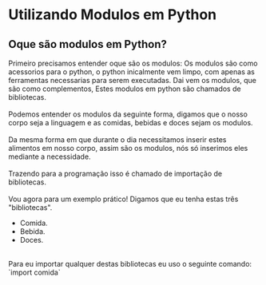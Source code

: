 # Utilizando Modulos em Python

## Oque são modulos em Python?
Primeiro precisamos entender oque são os modulos:
Os modulos são como acessorios para o python, o python inicalmente vem limpo, com apenas as ferramentas necessarias para serem executadas. Dai vem os modulos, que são como complementos, Estes modulos em python são chamados de bibliotecas.
<br>
<br>
Podemos entender os modulos da seguinte forma, digamos que o nosso corpo seja a linguagem e as comidas, bebidas e doces sejam os modulos.
<br>
<br>
Da mesma forma em que durante o dia necessitamos inserir estes alimentos em nosso corpo, assim são os modulos, nós só inserimos eles mediante a necessidade.
<br>
<br>
Trazendo para a programação isso é chamado de importação de bibliotecas.
<br>
<br>
Vou agora para um exemplo prático! Digamos que eu tenha estas três "bibliotecas".
- Comida.
- Bebida.
- Doces.
<br>
Para eu importar qualquer destas bibliotecas eu uso o seguinte comando:
  `import comida`
<br>

